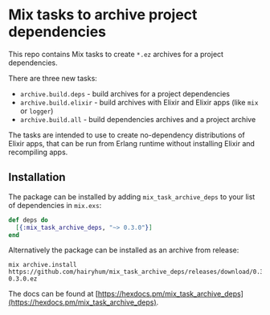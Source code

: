 # Mix tasks to archive project dependencies

This repo contains Mix tasks to create `*.ez` archives for a project dependencies.

There are three new tasks:

- `archive.build.deps` - build archives for a project dependencies
- `archive.build.elixir` - build archives with Elixir and Elixir apps (like `mix` or `logger`)
- `archive.build.all` - build dependencies archives and a project archive

The tasks are intended to use to create no-dependency distributions of Elixir apps,
that can be run from Erlang runtime without installing Elixir and recompiling apps.

## Installation

The package can be installed by adding `mix_task_archive_deps`
to your list of dependencies in `mix.exs`:

```elixir
def deps do
  [{:mix_task_archive_deps, "~> 0.3.0"}]
end
```

Alternatively the package can be installed as an archive from release:

```
mix archive.install https://github.com/hairyhum/mix_task_archive_deps/releases/download/0.3.0/mix_task_archive_deps-0.3.0.ez
```

The docs can be found at [https://hexdocs.pm/mix_task_archive_deps](https://hexdocs.pm/mix_task_archive_deps).

